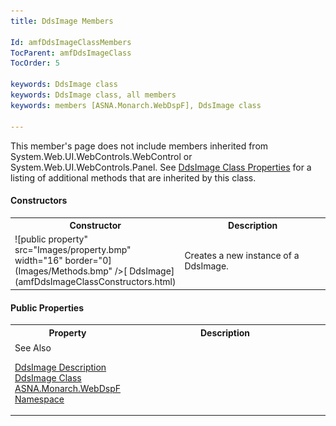 ```yaml
---
title: DdsImage Members

Id: amfDdsImageClassMembers
TocParent: amfDdsImageClass
TocOrder: 5

keywords: DdsImage class
keywords: DdsImage class, all members
keywords: members [ASNA.Monarch.WebDspF], DdsImage class

---
```


This member's page does not include members inherited from System.Web.UI.WebControls.WebControl or System.Web.UI.WebControls.Panel. See [DdsImage Class Properties](amfDdsImageClassPropertiesMain.html) for a listing of additional methods that are inherited by this class.
<!-- start constructor table -->	

#### Constructors
<table class="mytable" cellspacing="0" cellpadding="4" width="90%">
          <colgroup>
            <col width="30%" />
            <col width="70%" />
          </colgroup>
          <tr>
            <th>Constructor</th>
            <th>Description</th>
          </tr>
<!-- end copy BUT put in extra div and end of table -->
          <tr>
            <td>![public property" src="Images/property.bmp" width="16" border="0](Images/Methods.bmp" />[
              DdsImage](amfDdsImageClassConstructors.html)</td>
            <td>Creates a new instance of a
            DdsImage.</td>
          </tr>
</table>

<!-- start table -->	

#### Public Properties
<table class="mytable" cellspacing="0" cellpadding="4" width="90%">
          <colgroup>
            <col width="30%" />
            <col width="70%" />
          </colgroup>
          <tr>
            <th>Property</th>
            <th>Description</th>
          </tr>
<!-- end copy BUT put in extra div and end of table -->
           <tr>
            <td><img  height="16) [UploadCondition](amfDdsImageClassUploadConditionProperty.html)</td>
            <td>An indicator expression enabling the upload capability of the control.</td>
            </tr>

            <tr>
            <td><img  height="16" alt="public property" src="Images/property.bmp" width="16" border="0" /> [Name](amfDdsImageClassNameProperty.html)</td>
            <td>Gets or sets an absolute name for the image to 
			be displayed.</td>
            </tr>
			<tr>
            <td><img  height="16" alt="public property" src="Images/property.bmp" width="16" border="0" /> [NameField](amfDdsImageClassNameFieldProperty.html)</td>
            <td>Gets or sets the IFS path to a field that contaims the name of the image to 
			be displayed.</td>
            </tr>
			<tr>
            <td><img  height="16" alt="public property" src="Images/property.bmp" width="16" border="0" /> [NameFieldLength](amfDdsImageClassNameFieldLengthProperty.html)</td>
            <td>Gets or sets the length of the [NameField](amfDdsImageClassNameFieldProperty.html) that 
			contains the name of the image to 
			be displayed.</td>
            </tr>
			<tr>
            <td style="height: 31px"><img  height="16" alt="public property" src="Images/property.bmp" width="16" border="0" /> [Directory](amfDdsImageClassDirectoryProperty.html)</td>
            <td style="height: 31px">Gets or sets a string that defines the IFS location of the 
			image.</td>
            </tr>
			<tr>
            <td style="height: 31px"><img  height="16" alt="public property" src="Images/property.bmp" width="16" border="0" /> [DirectoryField](amfDdsImageClassDirectoryFieldProperty.html)</td>
            <td style="height: 31px">Gets or sets the IFS path to a field that defines the image to 
			be displayed.</td>
            </tr>
            		<tr>
            <td style="height: 31px"><img  height="16" alt="public property" src="Images/property.bmp" width="16" border="0" /> [DirectoryFieldLength](amfDdsImageClassDirectoryFieldLengthProperty.html)</td>
            <td style="height: 31px">Gets or sets the length of the [PathField](amfDdsImageClassDirectoyFieldProperty.html) that 
			contains the name of the image to be displayed.</td>
            </tr>

			<tr>
            <td style="height: 31px"><img  height="16" alt="public property" src="Images/property.bmp" width="16" border="0" /> [ImageLocation](amfDdsImageClassImageLocationProperty.html)</td>
            <td style="height: 31px">Gets or sets the location of the Image 
			file.</td>
            </tr>
            			<tr>
            <td style="height: 31px"><img  height="16" alt="public property" src="Images/property.bmp" width="16" border="0" /> [MaxImages](amfDdsImageClassMaxImagesProperty.html)</td>
            <td style="height: 31px">Gets or sets the maximum number of image 
			files to send to the browser.</td>
            </tr>

			<tr>
            <td style="height: 31px"><img  height="16" alt="public property" src="Images/property.bmp" width="16" border="0" /> [UploadCaption](amfDdsImageClassUploadCaptionProperty.html)</td>
            <td style="height: 31px">Gets or sets the text that prompts users to 
			upload images.</td>
            </tr>
			<tr>
            <td><img  height="16" alt="public property" src="Images/property.bmp" width="16" border="0" /> [UploadedNameField](amfDdsImageClassUploadedNameFieldProperty.html)</td>
            <td>Gets or sets the IFS path to a field that defines the image to 
			be displayed.</td>
            </tr>
			<tr>
            <td><img  height="16" alt="public property" src="Images/property.bmp" width="16" border="0" /> [UploadedNameFieldLength](amfDdsImageClassUploadedNameFieldLengthProperty.html)</td>
                       <td>Gets or sets the length of the 
			[UploadNameField](amfDdsImageClassUploadNameFieldProperty.html) that 
			contains the name of the image to 
			be displayed.</td>
            </tr>
			<tr>
            <td><img  height="16" alt="public property" src="Images/property.bmp" width="16" border="0" /> [UploadKey](amfDdsImageClassUploadKeyProperty.html)</td>
            <td>Gets or sets the function key that will be relayed to the IBM i 
			when the upload button is touched.</td>
            </tr>
			<tr>
            <td style="height: 31px; width: 219px;"><img  height="16" alt="public property" src="Images/property.bmp" width="16" border="0" /> [ViewType](amfDdsImageClassViewTypeProperty.html)</td>
            <td style="height: 31px">Defines whether the images will be displayed in a standard gallery, a swipe gallery, or not at all.</td>
            </tr>
</table>

<!-- start table -->	

#### See Also
[DdsImage Description](amfUnderstandingImageControls.html)<br /> [DdsImage Class](amfDdsImageClass.html) <br /> [ ASNA.Monarch.WebDspF Namespace](amfWebDspFNamespace.html) 
